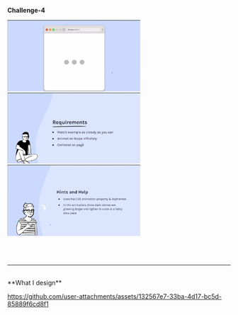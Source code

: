 **Challenge-4**
<p align="left">
  <img src="images/1.png" width="300" />
  <img src="images/2.png" width="300" />
  <img src="images/3.png" width="300" />
</p>
<br>
<br>
<hr>
<br>
**What I design**
<!-- <video width="300" controls>
  <source src="images/4.mp4" type="video/mp4">
  Your browser does not support the video tag.
</video>
<!-- [![Watch the video](images/video-thumbnail.png)](images/4.mp4) -->
<!-- 🎬 [Watch Demo Video](images/4.mp4)
[![Watch the video](images/video-thumbnail.png)](images/4.mp4)
 -->
 

https://github.com/user-attachments/assets/132567e7-33ba-4d17-bc5d-85889f6cd8f1







